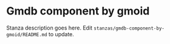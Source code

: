 # Gmdb component by gmoid

Stanza description goes here. Edit `stanzas/gmdb-component-by-gmoid/README.md` to update.
